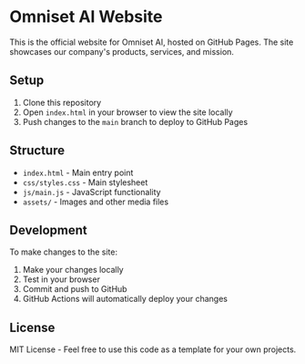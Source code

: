# Omniset AI Website

This is the official website for Omniset AI, hosted on GitHub Pages. The site showcases our company's products, services, and mission.

## Setup

1. Clone this repository
2. Open `index.html` in your browser to view the site locally
3. Push changes to the `main` branch to deploy to GitHub Pages

## Structure

- `index.html` - Main entry point
- `css/styles.css` - Main stylesheet
- `js/main.js` - JavaScript functionality
- `assets/` - Images and other media files

## Development

To make changes to the site:

1. Make your changes locally
2. Test in your browser
3. Commit and push to GitHub
4. GitHub Actions will automatically deploy your changes

## License

MIT License - Feel free to use this code as a template for your own projects. 